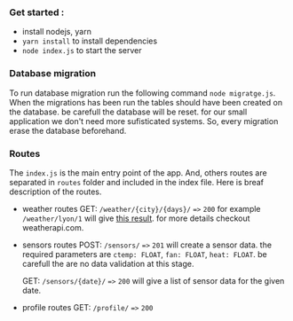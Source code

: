 ### Get started :
- install nodejs, yarn
- `yarn install` to install dependencies
- `node index.js` to start the server

### Database migration
To run database migration run the following command `node migratge.js`. When the migrations has been run the tables should have been created on the database. be carefull the database will be reset. for our small application we don't need more sufisticated systems. So, every migration erase the database beforehand.

### Routes
The `index.js` is the main entry point of the app. And, others routes are separated in `routes` folder and included in the index file.
Here is breaf description of the routes.

- weather routes
    GET: `/weather/{city}/{days}/` `=>` `200`
    for example `/weather/lyon/1` will give <a href='http://api.weatherapi.com/v1/forecast.json?key=e14c95d7a1d6456e8f4125239201010&q=lyon&days=1'>this result</a>. for more details checkout weatherapi.com.
    <br>

- sensors routes
    POST: `/sensors/` `=>` `201`
    will create a sensor data. the required parameters are `ctemp: FLOAT`, `fan: FLOAT`, `heat: FLOAT`. be carefull the are no data validation at this stage.
    <br>

    GET: `/sensors/{date}/` `=>` `200`
    will give a list of sensor data for the given date.
    <br>

- profile routes
    GET: `/profile/` `=>` `200`